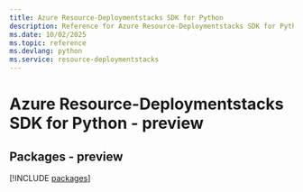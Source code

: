 ```yaml
---
title: Azure Resource-Deploymentstacks SDK for Python
description: Reference for Azure Resource-Deploymentstacks SDK for Python
ms.date: 10/02/2025
ms.topic: reference
ms.devlang: python
ms.service: resource-deploymentstacks
---
```

# Azure Resource-Deploymentstacks SDK for Python - preview
## Packages - preview
[!INCLUDE [packages](resource-deploymentstacks-index.md)]